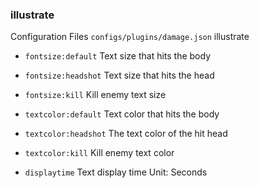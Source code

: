 

### illustrate
Configuration Files `configs/plugins/damage.json` illustrate
- `fontsize:default`  Text size that hits the body
- `fontsize:headshot` Text size that hits the head
- `fontsize:kill`  Kill enemy text size

- `textcolor:default`  Text color that hits the body
- `textcolor:headshot` The text color of the hit head
- `textcolor:kill`  Kill enemy text color

- `displaytime` Text display time Unit: Seconds